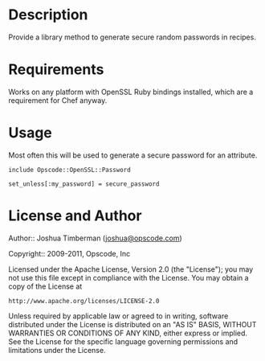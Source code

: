Description
====

Provide a library method to generate secure random passwords in recipes.

Requirements
====

Works on any platform with OpenSSL Ruby bindings installed, which are a requirement for Chef anyway.

Usage
====

Most often this will be used to generate a secure password for an attribute.

    include Opscode::OpenSSL::Password

    set_unless[:my_password] = secure_password

License and Author
====

Author:: Joshua Timberman (<joshua@opscode.com>)

Copyright:: 2009-2011, Opscode, Inc

Licensed under the Apache License, Version 2.0 (the "License");
you may not use this file except in compliance with the License.
You may obtain a copy of the License at

    http://www.apache.org/licenses/LICENSE-2.0

Unless required by applicable law or agreed to in writing, software
distributed under the License is distributed on an "AS IS" BASIS,
WITHOUT WARRANTIES OR CONDITIONS OF ANY KIND, either express or implied.
See the License for the specific language governing permissions and
limitations under the License.
